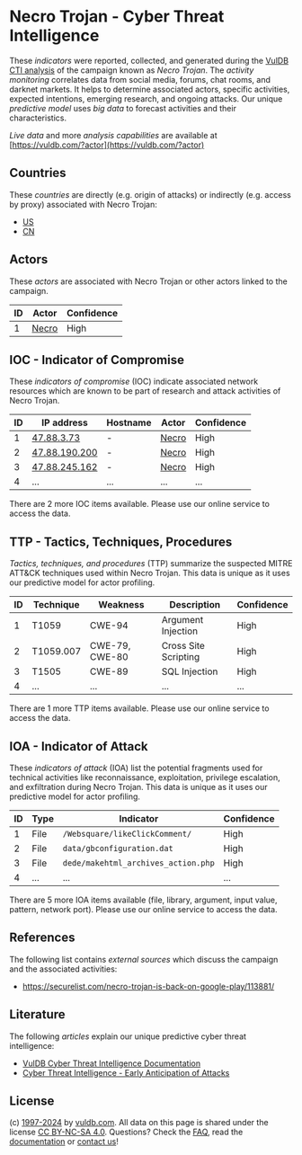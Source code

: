 # Necro Trojan - Cyber Threat Intelligence

These _indicators_ were reported, collected, and generated during the [VulDB CTI analysis](https://vuldb.com/?kb.cti) of the campaign known as _Necro Trojan_. The _activity monitoring_ correlates data from social media, forums, chat rooms, and darknet markets. It helps to determine associated actors, specific activities, expected intentions, emerging research, and ongoing attacks. Our unique _predictive model_ uses _big data_ to forecast activities and their characteristics.

_Live data_ and more _analysis capabilities_ are available at [https://vuldb.com/?actor](https://vuldb.com/?actor)

## Countries

These _countries_ are directly (e.g. origin of attacks) or indirectly (e.g. access by proxy) associated with Necro Trojan:

* [US](https://vuldb.com/?country.us)
* [CN](https://vuldb.com/?country.cn)

## Actors

These _actors_ are associated with Necro Trojan or other actors linked to the campaign.

ID | Actor | Confidence
-- | ----- | ----------
1 | [Necro](https://vuldb.com/?actor.necro) | High

## IOC - Indicator of Compromise

These _indicators of compromise_ (IOC) indicate associated network resources which are known to be part of research and attack activities of Necro Trojan.

ID | IP address | Hostname | Actor | Confidence
-- | ---------- | -------- | ----- | ----------
1 | [47.88.3.73](https://vuldb.com/?ip.47.88.3.73) | - | [Necro](https://vuldb.com/?actor.necro) | High
2 | [47.88.190.200](https://vuldb.com/?ip.47.88.190.200) | - | [Necro](https://vuldb.com/?actor.necro) | High
3 | [47.88.245.162](https://vuldb.com/?ip.47.88.245.162) | - | [Necro](https://vuldb.com/?actor.necro) | High
4 | ... | ... | ... | ...

There are 2 more IOC items available. Please use our online service to access the data.

## TTP - Tactics, Techniques, Procedures

_Tactics, techniques, and procedures_ (TTP) summarize the suspected MITRE ATT&CK techniques used within Necro Trojan. This data is unique as it uses our predictive model for actor profiling.

ID | Technique | Weakness | Description | Confidence
-- | --------- | -------- | ----------- | ----------
1 | T1059 | CWE-94 | Argument Injection | High
2 | T1059.007 | CWE-79, CWE-80 | Cross Site Scripting | High
3 | T1505 | CWE-89 | SQL Injection | High
4 | ... | ... | ... | ...

There are 1 more TTP items available. Please use our online service to access the data.

## IOA - Indicator of Attack

These _indicators of attack_ (IOA) list the potential fragments used for technical activities like reconnaissance, exploitation, privilege escalation, and exfiltration during Necro Trojan. This data is unique as it uses our predictive model for actor profiling.

ID | Type | Indicator | Confidence
-- | ---- | --------- | ----------
1 | File | `/Websquare/likeClickComment/` | High
2 | File | `data/gbconfiguration.dat` | High
3 | File | `dede/makehtml_archives_action.php` | High
4 | ... | ... | ...

There are 5 more IOA items available (file, library, argument, input value, pattern, network port). Please use our online service to access the data.

## References

The following list contains _external sources_ which discuss the campaign and the associated activities:

* https://securelist.com/necro-trojan-is-back-on-google-play/113881/

## Literature

The following _articles_ explain our unique predictive cyber threat intelligence:

* [VulDB Cyber Threat Intelligence Documentation](https://vuldb.com/?kb.cti)
* [Cyber Threat Intelligence - Early Anticipation of Attacks](https://www.scip.ch/en/?labs.20201022)

## License

(c) [1997-2024](https://vuldb.com/?kb.changelog) by [vuldb.com](https://vuldb.com/?kb.about). All data on this page is shared under the license [CC BY-NC-SA 4.0](https://creativecommons.org/licenses/by-nc-sa/4.0/). Questions? Check the [FAQ](https://vuldb.com/?kb.faq), read the [documentation](https://vuldb.com/?kb) or [contact us](https://vuldb.com/?contact)!
